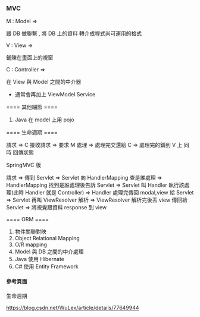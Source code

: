 ### MVC ###

M : Model => 

跟 DB 做聯繫 , 
將 DB 上的資料
轉介成程式尚可運用的格式

V : View => 

鋪陳在畫面上的視窗

C : Controller => 

在 View 與 Model 之間的中介器

* 通常會再加上 ViewModel Service

==== 其他細節 ====

1. Java 在 model 上用 pojo


==== 生命週期 ====

請求 => C 接收請求 => 要求 M 處理 => 處理完交還給 C => 處理完的鋪到 V 上 同時 回傳狀態

SpringMVC 版

請求 => 
傳到 Servlet => 
Servlet 向 HandlerMapping 查是誰處理 =>
HandlerMapping 找到是誰處理後告訴 Servlet =>
Servlet 叫 Handler 執行該處理(此時 Handler 就是 Controller) =>
Handler 處理完傳回 modal,view 給 Servlet =>
Servlet 再叫 ViewResolver 解析 =>
ViewResolver 解析完後丟 view 傳回給 Servlet =>
將視覺跟資料 response 到 view



==== ORM ====

1. 物件關聯對映
2. Object Relational Mapping
3. O/R mapping
4. Model 與 DB 之間的中介處理
5. Java 使用 Hibernate
6. C# 使用 Entity Framework



#### 參考頁面 ####

生命週期

https://blog.csdn.net/WuLex/article/details/77649944
